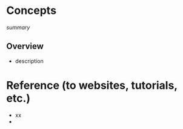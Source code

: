 
Concepts
==============
_summary_

Overview
-----------
- description


Reference (to websites, tutorials, etc.)
===============
- xx
- 